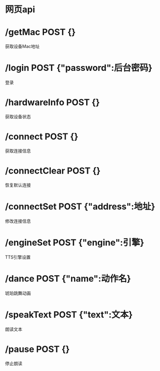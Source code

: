 # 网页api

# /getMac POST {}
获取设备Mac地址

# /login POST {"password":后台密码}
登录

# /hardwareInfo POST {}
获取设备状态

# /connect POST {}
获取连接信息

# /connectClear POST {}
恢复默认连接

# /connectSet POST {"address":地址}
修改连接信息

# /engineSet POST {"engine":引擎}
TTS引擎设置

# /dance POST {"name":动作名}
琥珀跳舞动画

# /speakText POST {"text":文本}
朗读文本

# /pause POST {}
停止朗读
